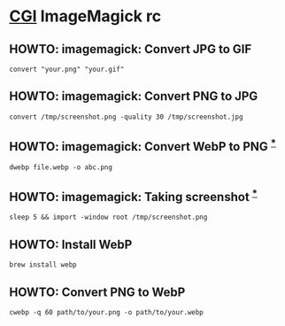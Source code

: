 # [CGI][] ImageMagick rc

[cgi]: https://en.wikipedia.org/wiki/Computer-generated_imagery

## HOWTO: imagemagick: Convert JPG to GIF

    convert "your.png" "your.gif"

## HOWTO: imagemagick: Convert PNG to JPG

    convert /tmp/screenshot.png -quality 30 /tmp/screenshot.jpg

## HOWTO: imagemagick: Convert WebP to PNG <sup>[*][938666174]</sup>

    dwebp file.webp -o abc.png

[938666174]: http://unix.stackexchange.com/questions/70622/command-line-convert-webp-to-jpg#70673

## HOWTO: imagemagick: Taking screenshot <sup>[*][1470135740]</sup>

    sleep 5 && import -window root /tmp/screenshot.png

[1470135740]: https://wiki.archlinux.org/index.php/Taking_a_screenshot#ImageMagick.2FGraphicsMagick

## HOWTO: Install WebP

    brew install webp

## HOWTO: Convert PNG to WebP

    cwebp -q 60 path/to/your.png -o path/to/your.webp
